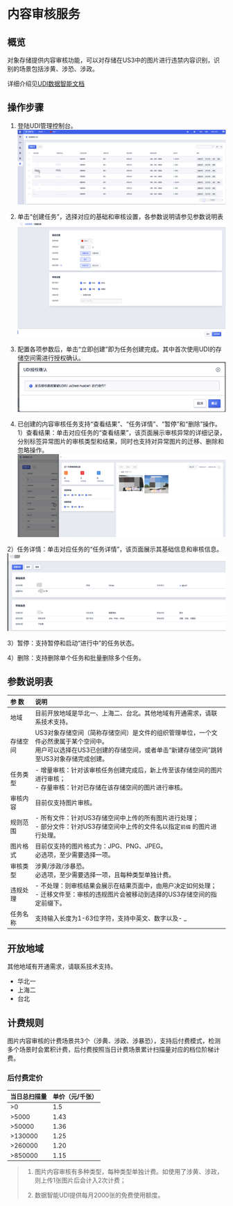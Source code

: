 # 内容审核服务

## 概览

对象存储提供内容审核功能，可以对存储在US3中的图片进行违禁内容识别，识别的场景包括涉黄、涉恐、涉政。

详细介绍见[UDI数据智能文档](https://docs.ucloud.cn/udi/introduction/functions)

## 操作步骤

1. 登陆UDI管理控制台。
![image](/images/udi控制台首页.png)

2. 单击“创建任务”，选择对应的基础和审核设置，各参数说明请参见参数说明表
![image](/images/udi创建任务.png)

3. 配置各项参数后，单击“立即创建”即为任务创建完成。其中首次使用UDI的存储空间需进行授权确认。
![image](/images/udi授权确认页.png)

4. 已创建的内容审核任务支持“查看结果”、“任务详情”、“暂停”和“删除”操作。
  1）查看结果：单击对应任务的“查看结果”，该页面展示审核异常的详细记录，分别标签异常图片的审核类型和结果，同时也支持对异常图片的迁移、删除和忽略操作。
  ![image](/images/udi查看结果.png)
  
  2）任务详情：单击对应任务的“任务详情”，该页面展示其基础信息和审核信息。
  ![image](/images/udi任务详情.png)
  
  3）暂停：支持暂停和启动“进行中”的任务状态。
  
  4）删除：支持删除单个任务和批量删除多个任务。
  
## 参数说明表

| 参   数  | 说明                                                         |
| :------- | :----------------------------------------------------------- |
| 地域     | 目前开放地域是华北一、上海二、台北。其他地域有开通需求，请联系技术支持。 |
| 存储空间 | US3对象存储空间（简称存储空间）是文件的组织管理单位，一个文件必然隶属于某个空间中。<br>用户可以选择在US3已创建的存储空间，或者单击“新建存储空间”跳转至US3对象存储完成创建。 |
| 任务类型 | - 增量审核：针对该审核任务创建完成后，新上传至该存储空间的图片进行审核；<br>- 存量审核：针对已存储在该存储空间的图片进行审核。 |
| 审核内容 | 目前仅支持图片审核。                                         |
| 规则范围 | - 所有文件：针对US3存储空间中上传的所有图片进行处理；<br>- 部分文件：针对US3存储空间中上传的文件名以指定`前缀` 的图片进行处理。 |
| 图片格式 | 目前仅支持的图片格式为：JPG、PNG、JPEG。<br>必选项，至少需要选择一项。 |
| 审核类型 | 涉黄/涉政/涉暴恐。<br>必选项，至少需要选择一项，且每种类型单独计费。 |
| 违规处理 | - 不处理：则审核结果会展示在结果页面中，由用户决定如何处理；<br>- 迁移文件至：审核的违规图片会被移动到选择的US3存储空间的指定前缀下。 |
| 任务名称 | 支持输入长度为1-63位字符，支持中英文、数字以及- _            |
  
## 开放地域
其他地域有开通需求，请联系技术支持。
- 华北一
- 上海二
- 台北


## 计费规则
图片内容审核的计费场景共3个（涉黄、涉政、涉暴恐），支持后付费模式，检测多个场景时会累积计费，后付费按照当日计费场景累计扫描量对应的档位阶梯计费。

### 后付费定价

| 当日总扫描量 | 单价（元/千张） |
| :----------- | :-------------- |
| >0           | 1.5             |
| >5000        | 1.43            |
| >50000       | 1.36            |
| >130000      | 1.25            |
| >260000      | 1.20            |
| >850000      | 1.15            |


> 1. 图片内容审核有多种类型，每种类型单独计费。如使用了涉黄、涉政，则上传1张图片后会计入2次计费；
>
> 2. 数据智能UDI提供每月2000张的免费使用额度。
